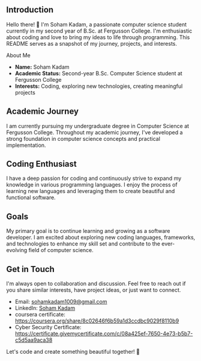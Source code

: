 ## Introduction
Hello there! 👋 I'm Soham Kadam, a passionate computer science student currently in my second year of B.Sc. at Fergusson College. I'm enthusiastic about coding and love to bring my ideas to life through programming. This README serves as a snapshot of my journey, projects, and interests.

About Me
- **Name:** Soham Kadam
- **Academic Status:** Second-year B.Sc. Computer Science student at Fergusson College
- **Interests:** Coding, exploring new technologies, creating meaningful projects

## Academic Journey
I am currently pursuing my undergraduate degree in Computer Science at Fergusson College. Throughout my academic journey, I've developed a strong foundation in computer science concepts and practical implementation.

## Coding Enthusiast
I have a deep passion for coding and continuously strive to expand my knowledge in various programming languages. I enjoy the process of learning new languages and leveraging them to create beautiful and functional software.

## Goals
My primary goal is to continue learning and growing as a software developer. I am excited about exploring new coding languages, frameworks, and technologies to enhance my skill set and contribute to the ever-evolving field of computer science.

## Get in Touch
I'm always open to collaboration and discussion. Feel free to reach out if you share similar interests, have project ideas, or just want to connect.

- Email: sohamkadam1009@gmail.com
- LinkedIn: [Soham Kadam](https://www.linkedin.com/in/soham-kadam-8579102aa?lipi=urn%3Ali%3Apage%3Ad_flagship3_profile_view_base_contact_details%3By3xTRTnaSD6ofMj0MWWPZw%3D%3D)
- coursera certificate: https://coursera.org/share/8c02646f6b59a1d3ccdbc9029f8110b9
- Cyber Security Certificate: https://certificate.givemycertificate.com/c/08a425ef-7650-4e73-b5b7-c5d5aa9aca38

Let's code and create something beautiful together! 🚀
